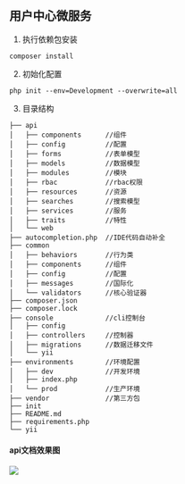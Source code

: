 ## 用户中心微服务

1. 执行依赖包安装
```
composer install
```

2. 初始化配置
```
php init --env=Development --overwrite=all
```

3. 目录结构
```
├── api
│   ├── components      //组件
│   ├── config          //配置
│   ├── forms           //表单模型
│   ├── models          //数据模型
│   ├── modules         //模块
│   ├── rbac            //rbac权限
│   ├── resources       //资源
│   ├── searches        //搜索模型
│   ├── services        //服务
│   ├── traits          //特性
│   └── web
├── autocompletion.php  //IDE代码自动补全
├── common
│   ├── behaviors       //行为类
│   ├── components      //组件
│   ├── config          //配置
│   ├── messages        //国际化
│   └── validators      //核心验证器
├── composer.json    
├── composer.lock    
├── console             //cli控制台    
│   ├── config    
│   ├── controllers     //控制器
│   ├── migrations      //数据迁移文件
│   └── yii    
├── environments        //环境配置
│   ├── dev             //开发环境
│   ├── index.php    
│   └── prod            //生产环境
├── vendor              //第三方包
├── init
├── README.md
├── requirements.php
└── yii
```
#### api文档效果图
<img src="https://www.herozw.com/wp-content/uploads/2020/06/E90968DC-1E18-461c-BBEE-B23B836C57B2.png"  />